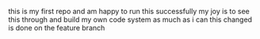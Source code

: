 this is my first repo and am happy to run this successfully
my joy is to see this through and build my own code system as much as i can
this changed is done on the feature branch